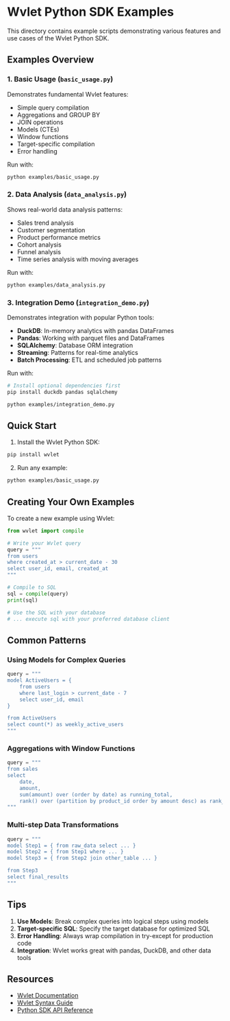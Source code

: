 # Wvlet Python SDK Examples

This directory contains example scripts demonstrating various features and use cases of the Wvlet Python SDK.

## Examples Overview

### 1. Basic Usage (`basic_usage.py`)
Demonstrates fundamental Wvlet features:
- Simple query compilation
- Aggregations and GROUP BY
- JOIN operations
- Models (CTEs)
- Window functions
- Target-specific compilation
- Error handling

Run with:
```bash
python examples/basic_usage.py
```

### 2. Data Analysis (`data_analysis.py`)
Shows real-world data analysis patterns:
- Sales trend analysis
- Customer segmentation
- Product performance metrics
- Cohort analysis
- Funnel analysis
- Time series analysis with moving averages

Run with:
```bash
python examples/data_analysis.py
```

### 3. Integration Demo (`integration_demo.py`)
Demonstrates integration with popular Python tools:
- **DuckDB**: In-memory analytics with pandas DataFrames
- **Pandas**: Working with parquet files and DataFrames
- **SQLAlchemy**: Database ORM integration
- **Streaming**: Patterns for real-time analytics
- **Batch Processing**: ETL and scheduled job patterns

Run with:
```bash
# Install optional dependencies first
pip install duckdb pandas sqlalchemy

python examples/integration_demo.py
```

## Quick Start

1. Install the Wvlet Python SDK:
```bash
pip install wvlet
```

2. Run any example:
```bash
python examples/basic_usage.py
```

## Creating Your Own Examples

To create a new example using Wvlet:

```python
from wvlet import compile

# Write your Wvlet query
query = """
from users
where created_at > current_date - 30
select user_id, email, created_at
"""

# Compile to SQL
sql = compile(query)
print(sql)

# Use the SQL with your database
# ... execute sql with your preferred database client
```

## Common Patterns

### Using Models for Complex Queries
```python
query = """
model ActiveUsers = {
    from users 
    where last_login > current_date - 7
    select user_id, email
}

from ActiveUsers
select count(*) as weekly_active_users
"""
```

### Aggregations with Window Functions
```python
query = """
from sales
select 
    date,
    amount,
    sum(amount) over (order by date) as running_total,
    rank() over (partition by product_id order by amount desc) as rank_by_product
"""
```

### Multi-step Data Transformations
```python
query = """
model Step1 = { from raw_data select ... }
model Step2 = { from Step1 where ... }
model Step3 = { from Step2 join other_table ... }

from Step3
select final_results
"""
```

## Tips

1. **Use Models**: Break complex queries into logical steps using models
2. **Target-specific SQL**: Specify the target database for optimized SQL
3. **Error Handling**: Always wrap compilation in try-except for production code
4. **Integration**: Wvlet works great with pandas, DuckDB, and other data tools

## Resources

- [Wvlet Documentation](https://wvlet.org/docs/)
- [Wvlet Syntax Guide](https://wvlet.org/docs/syntax/)
- [Python SDK API Reference](https://wvlet.org/docs/bindings/python/)